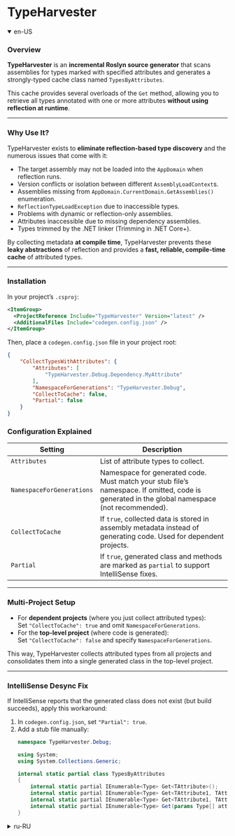 ﻿# TypeHarvester

<details open>
<summary>en-US</summary>

### Overview

**TypeHarvester** is an **incremental Roslyn source generator** that scans assemblies for types marked with specified attributes and generates a strongly-typed cache class named `TypesByAttributes`.

This cache provides several overloads of the `Get` method, allowing you to retrieve all types annotated with one or more attributes **without using reflection at runtime**.

---

### Why Use It?

TypeHarvester exists to **eliminate reflection-based type discovery** and the numerous issues that come with it:

- The target assembly may not be loaded into the `AppDomain` when reflection runs.  
- Version conflicts or isolation between different `AssemblyLoadContext`s.  
- Assemblies missing from `AppDomain.CurrentDomain.GetAssemblies()` enumeration.  
- `ReflectionTypeLoadException` due to inaccessible types.  
- Problems with dynamic or reflection-only assemblies.  
- Attributes inaccessible due to missing dependency assemblies.  
- Types trimmed by the .NET linker (Trimming in .NET Core+).

By collecting metadata **at compile time**, TypeHarvester prevents these **leaky abstractions** of reflection and provides a **fast, reliable, compile-time cache** of attributed types.

---

### Installation

In your project’s `.csproj`:

```xml
<ItemGroup>
  <ProjectReference Include="TypeHarvester" Version="latest" />
  <AdditionalFiles Include="codegen.config.json" />
</ItemGroup>
```

Then, place a `codegen.config.json` file in your project root:

```json
{
	"CollectTypesWithAttributes": {
		"Attributes": [
			"TypeHarvester.Debug.Dependency.MyAttribute"
		],
		"NamespaceForGenerations": "TypeHarvester.Debug",
		"CollectToCache": false,
		"Partial": false
	}
}
```

### Configuration Explained

|Setting|Description|
|---|---|
|`Attributes`|List of attribute types to collect.|
|`NamespaceForGenerations`|Namespace for generated code. Must match your stub file’s namespace. If omitted, code is generated in the global namespace (not recommended).|
|`CollectToCache`|If `true`, collected data is stored in assembly metadata instead of generating code. Used for dependent projects.|
|`Partial`|If `true`, generated class and methods are marked as `partial` to support IntelliSense fixes.|

---

### Multi-Project Setup

- For **dependent projects** (where you just collect attributed types):  
    Set `"CollectToCache": true` and omit `NamespaceForGenerations`.
- For the **top-level project** (where code is generated):  
    Set `"CollectToCache": false` and specify `NamespaceForGenerations`.

This way, TypeHarvester collects attributed types from all projects and consolidates them into a single generated class in the top-level project.

---

### IntelliSense Desync Fix

If IntelliSense reports that the generated class does not exist (but build succeeds), apply this workaround:

1. In `codegen.config.json`, set `"Partial": true`.
2. Add a stub file manually:
   ```csharp
   namespace TypeHarvester.Debug;
   
   using System;
   using System.Collections.Generic;
   
   internal static partial class TypesByAttributes
   {
   	   internal static partial IEnumerable<Type> Get<TAttribute>();
   	   internal static partial IEnumerable<Type> Get<TAttribute1, TAttribute2>();
   	   internal static partial IEnumerable<Type> Get<TAttribute1, TAttribute2, TAttribute3>();
   	   internal static partial IEnumerable<Type> Get(params Type[] attributeTypes);
   }
   ```
</details>

<details>
<summary>ru-RU</summary>

### Общее описание

**TypeHarvester** — это **инкрементальный Roslyn-генератор исходного кода**, который находит все типы, помеченные указанными атрибутами, и генерирует класс-кэш `TypesByAttributes`.

Этот класс содержит несколько перегрузок метода `Get`, позволяющих получать все типы, аннотированные одним или несколькими атрибутами, **без использования рефлексии во время выполнения**.

---

### Зачем это нужно?

Проект создан для того, чтобы **избавиться от использования рефлексии для поиска типов** и всех сопутствующих проблем:

- Сборка с нужным типом может не быть загружена в `AppDomain` в момент вызова.
- Конфликты версий сборок или изоляция в разных `AssemblyLoadContext`.
- Отсутствие нужных сборок в `AppDomain.CurrentDomain.GetAssemblies()`.
- Ошибка `ReflectionTypeLoadException` при частичной недоступности типов.
- Проблемы с динамическими или reflection-only сборками.
- Недоступность атрибутов из-за не загруженных зависимых сборок.
- Удаление типов оптимизатором (Trimming) в .NET Core+.

TypeHarvester решает проблему **протекающих абстракций рефлексии**, собирая данные **на этапе компиляции** и создавая быстрый и надёжный кэш типов.

---

### Подключение

В `.csproj` проекта:

```xml
<ItemGroup>
  <ProjectReference Include="TypeHarvester" Version="latest" />
  <AdditionalFiles Include="codegen.config.json" />
</ItemGroup>
```

Создайте в корне проекта файл `codegen.config.json`:

```json
{
	"CollectTypesWithAttributes": {
		"Attributes": [
			"TypeHarvester.Debug.Dependency.MyAttribute"
		],
		"NamespaceForGenerations": "TypeHarvester.Debug",
		"CollectToCache": false,
		"Partial": false
	}
}
```

### Пояснение параметров

|Параметр|Описание|
|---|---|
|`Attributes`|Список атрибутов, по которым будут собираться типы.|
|`NamespaceForGenerations`|Пространство имён для сгенерированного кода. Должно совпадать с пространством имён stub-файла. Если отсутствует — генерация идёт в глобальный неймспейс (не рекомендуется).|
|`CollectToCache`|Если `true`, данные сохраняются в метаданные сборки, а не генерируется код. Используется в зависимых проектах.|
|`Partial`|Если `true`, код будет сгенерирован как `partial` для устранения ошибок IntelliSense.|

---

### Многопроектная схема

- В **зависимых проектах**:  
    `"CollectToCache": true`, параметр `NamespaceForGenerations` можно опустить.
- В **основном (топ-левел) проекте**:  
    `"CollectToCache": false` и обязательно указать `NamespaceForGenerations`.

Таким образом, генератор соберёт типы из всех подключённых проектов и создаст единый класс-кэш в основном проекте.

---

### Исправление ошибки IntelliSense

Если IntelliSense жалуется на отсутствие класса (при этом сборка успешно компилируется):

1. Установите `"Partial": true` в конфиге.
2. Добавьте stub-файл:
   ```csharp
   namespace TypeHarvester.Debug;
   
   using System;
   using System.Collections.Generic;
   
   internal static partial class TypesByAttributes
   {
   	   internal static partial IEnumerable<Type> Get<TAttribute>();
   	   internal static partial IEnumerable<Type> Get<TAttribute1, TAttribute2>();
   	   internal static partial IEnumerable<Type> Get<TAttribute1, TAttribute2, TAttribute3>();
   	   internal static partial IEnumerable<Type> Get(params Type[] attributeTypes);
   }
   ```

</details>